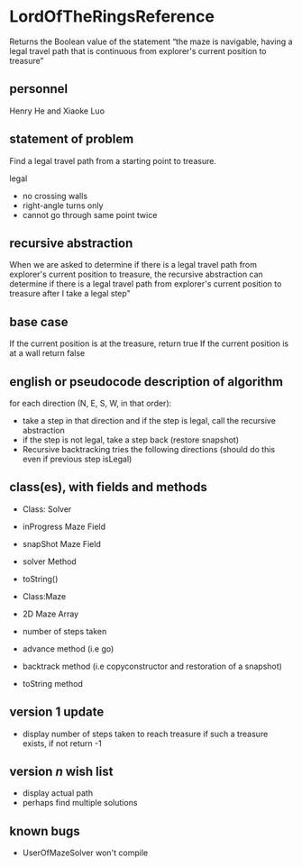 # LordOfTheRingsReference

Returns the Boolean value of the statement “the maze is navigable, having a legal travel path that is continuous from explorer's current position to treasure”

## personnel
Henry He and Xiaoke Luo

## statement of problem

Find a legal travel path from a starting point to treasure.

legal
 * no crossing walls
 * right-angle turns only
 * cannot go through same point twice

## recursive abstraction

When we are asked to determine if there is a legal travel path from explorer's current position to treasure, the recursive abstraction can determine if there is a legal travel path from explorer's current position to treasure after I take a legal step"

## base case

If the current position is at the treasure, return true
If the current position is at a wall return false

## english or pseudocode description of algorithm

for each direction (N, E, S, W, in that order):
 * take a step in that direction and if the step is legal, call the recursive abstraction
 * if the step is not legal, take a step back (restore snapshot)
 * Recursive backtracking tries the following directions (should do this even if previous step isLegal)
 
## class(es), with fields and methods
 * Class: Solver
 * inProgress Maze Field
 * snapShot Maze Field
 * solver Method
 * toString()


 * Class:Maze
 * 2D Maze Array
 * number of steps taken
 * advance method (i.e go)
 * backtrack method (i.e copyconstructor and restoration of a snapshot)
 * toString method
## version 1 update
 * display number of steps taken to reach treasure if such a treasure exists, if not return -1
## version *n* wish list

 * display actual path
 * perhaps find multiple solutions

## known bugs
 * UserOfMazeSolver won't compile
